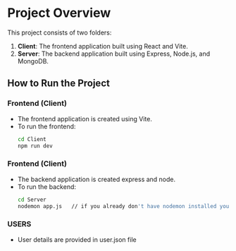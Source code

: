 # Project Overview

This project consists of two folders:

1. **Client**: The frontend application built using React and Vite.
2. **Server**: The backend application built using Express, Node.js, and MongoDB.

## How to Run the Project

### Frontend (Client)
- The frontend application is created using Vite.
- To run the frontend:
  ```bash
  cd Client
  npm run dev

### Frontend (Client)
- The backend application is created express and node.
- To run the backend:
  ```bash
  cd Server
  nodemon app.js   // if you already don't have nodemon installed you can use node index.js

### USERS
- User details are provided in user.json file

